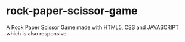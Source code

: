 # rock-paper-scissor-game
A Rock Paper Scissor Game made with HTML5, CSS and JAVASCRIPT which is also responsive.

